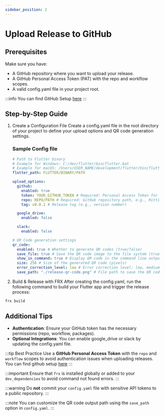 ```yaml
---
sidebar_position: 2
---
```


# Upload Release to GitHub

## Prerequisites

Make sure you have:

- A GitHub repository where you want to upload your release.
- A GitHub Personal Access Token (PAT) with the repo and workflow scopes.
- A valid config.yaml file in your project root.

:::info
You can find GitHub Setup [here](/docs/cloud-integration#github-configuration)
:::

## Step-by-Step Guide

1. Create a Configuration File
   Create a config.yaml file in the root directory of your project to define your upload options and QR code generation settings.

   ### Sample Config file

   ```yaml
   # Path to Flutter binary
   # Example for Windows: C:/dev/flutter/bin/flutter.bat
   # Example for macOS: /Users/USER_NAME/development/flutter/bin/flutter
   flutter_path: FLUTTER/BINARY/PATH

   upload_options:
     github:
       enabled: true
       token: YOUR_GITHUB_TOKEN # Required: Personal Access Token for GitHub
       repo: REPO/PATH # Required: GitHub repository path, e.g., RittikSoni/Flutter-Release-X
       tag: v0.0.1 # Release tag (e.g., version number)

     google_drive:
       enabled: false

     slack:
       enabled: false

   # QR Code generation settings
   qr_code:
     enabled: true # Whether to generate QR codes (true/false)
     save_file: true # Save the QR code image to the file system (true/false)
     show_in_command: true # Display QR code in the command line output (true/false)
     size: 256 # Size of the generated QR code (pixels)
     error_correction_level: low # Error correction level: low, medium, quartile, high
     save_path: "./release-qr-code.png" # File path to save the QR code image
   ```

2. Build & Release with FRX
   After creating the config.yaml, run the following command to build your Flutter app and trigger the release process:

```bash
frx build
```

## Additional Tips

- **Authentication**: Ensure your GitHub token has the necessary permissions (repo, workflow, packages).
- **Optional Integrations**: You can enable google_drive or slack by updating the config.yaml file.

:::tip Best Practice
Use a **GitHub Personal Access Token** with the `repo` and `workflow` scopes to avoid authentication issues when uploading releases. You can find github setup [here](/docs/cloud-integration#github-configuration)
:::

:::important
Ensure that `frx` is installed globally or added to your `dev_dependencies` to avoid command not found errors.
:::

:::warning
Do **not** commit your `config.yaml` file with sensitive API tokens to a public repository.
:::

:::note
You can customize the QR code output path using the `save_path` option in `config.yaml`.
:::
